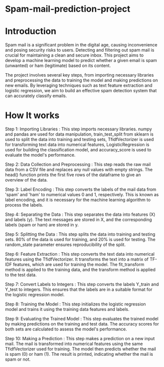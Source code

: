 # Spam-mail-prediction-project
# Introduction 
Spam mail is a significant problem in the digital age, causing inconvenience and posing security risks to users. Detecting and filtering out spam mail is crucial for maintaining a clean and secure inbox. This project aims to develop a machine learning model to predict whether a given email is spam (unwanted) or ham (legitimate) based on its content.

The project involves several key steps, from importing necessary libraries and preprocessing the data to training the model and making predictions on new emails. By leveraging techniques such as text feature extraction and logistic regression, we aim to build an effective spam detection system that can accurately classify emails.

# How It works 

Step 1:
Importing Libraries :  This step imports necessary libraries. numpy and pandas are used for data manipulation, train_test_split from sklearn is used to split the data into training and testing sets, TfidfVectorizer is used for transforming text data into numerical features, LogisticRegression is used for building the classification model, and accuracy_score is used to evaluate the model's performance.

Step 2: Data Collection and Preprocessing  :
This step reads the raw mail data from a CSV file and replaces any null values with empty strings. The head() function prints the first five rows of the dataframe to give an overview of the data.

Step 3: Label Encoding  :
This step converts the labels of the mail data from 'spam' and 'ham' to numerical values 0 and 1, respectively. This is known as label encoding, and it is necessary for the machine learning algorithm to process the labels.

Step 4: Separating the Data   :
This step separates the data into features (X) and labels (y). The text messages are stored in X, and the corresponding labels (spam or ham) are stored in y.


Step 5: Splitting the Data   :
This step splits the data into training and testing sets. 80% of the data is used for training, and 20% is used for testing. The random_state parameter ensures reproducibility of the split.


Step 6: Feature Extraction  :
This step converts the text data into numerical features using the TfidfVectorizer. It transforms the text into a matrix of TF-IDF features, which are used for training the model. The fit_transform method is applied to the training data, and the transform method is applied to the test data.



Step 7: Convert Labels to Integers   :
This step converts the labels Y_train and Y_test to integers. This ensures that the labels are in a suitable format for the logistic regression model.


Step 8: Training the Model   :
This step initializes the logistic regression model and trains it using the training data features and labels.


Step 9: Evaluating the Trained Model   :
This step evaluates the trained model by making predictions on the training and test data. The accuracy scores for both sets are calculated to assess the model's performance.


Step 10: Making a Prediction   :
This step makes a prediction on a new input mail. The mail is transformed into numerical features using the same TfidfVectorizer used for training. The model then predicts whether the mail is spam (0) or ham (1). The result is printed, indicating whether the mail is spam or not.






